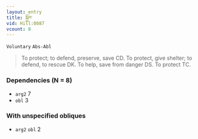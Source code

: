 ```yaml
---
layout: entry
title: སྐྱོབ་
vid: Hill:0087
vcount: 8
---
```

`Voluntary` `Abs-Abl`
> To protect; to defend, preserve, save CD\.
 To protect, give shelter; to defend, to rescue DK\.
 To help, save from danger DS\.
 To protect TC\.

### Dependencies (N = 8)
* `arg2` 7
* `obl` 3


### With unspecified obliques
* `arg2` `obl` 2


